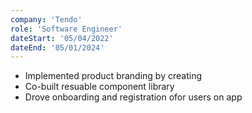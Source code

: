 ```yaml
---
company: 'Tendo'
role: 'Software Engineer'
dateStart: '05/04/2022'
dateEnd: '05/01/2024'
---
```


<ul>
<li>Implemented product branding by creating</li>
<li>Co-built resuable component library </li>
<li>Drove onboarding and registration ofor users on app</li>
</ul>
